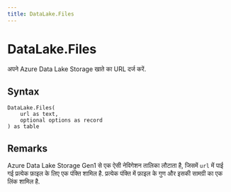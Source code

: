 ```yaml
---
title: DataLake.Files
---
```


# DataLake.Files


अपने Azure Data Lake Storage खाते का URL दर्ज करें.


## Syntax

```powerquery
DataLake.Files(
    url as text,
    optional options as record
) as table
```


## Remarks

Azure Data Lake Storage Gen1 से एक ऐसी नेविगेशन तालिका लौटाता है, जिसमें <code>url</code> में पाई गई प्रत्येक फ़ाइल के लिए एक पंक्ति शामिल है. प्रत्येक पंक्ति में फ़ाइल के गुण और इसकी सामग्री का एक लिंक शामिल है.


